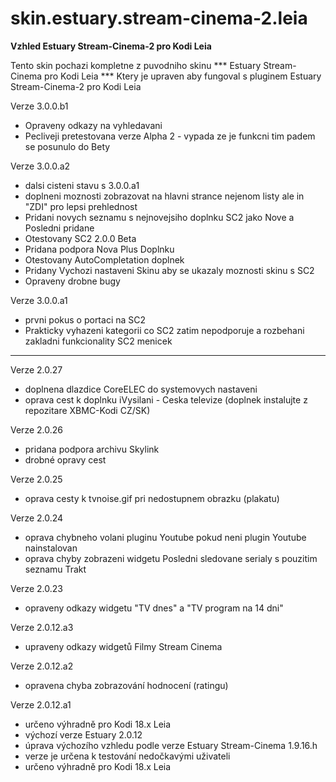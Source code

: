 # skin.estuary.stream-cinema-2.leia
**Vzhled Estuary Stream-Cinema-2 pro Kodi Leia**

Tento skin pochazi kompletne z puvodniho skinu *** Estuary Stream-Cinema pro Kodi Leia *** Ktery je upraven aby fungoval s pluginem 
 Estuary Stream-Cinema-2 pro Kodi Leia

Verze 3.0.0.b1
 * Opraveny odkazy na vyhledavani
 * Pecliveji pretestovana verze Alpha 2 - vypada ze je funkcni tim padem se posunulo do Bety

Verze 3.0.0.a2
* dalsi cisteni stavu s 3.0.0.a1
* doplneni moznosti zobrazovat na hlavni strance nejenom listy ale in "ZDI" pro lepsi prehlednost
* Pridani novych seznamu s nejnovejsiho doplnku SC2 jako Nove a Posledni pridane
* Otestovany SC2 2.0.0 Beta
* Pridana podpora Nova Plus Doplnku
* Otestovany AutoCompletation doplnek
* Pridany Vychozi nastaveni Skinu aby se ukazaly moznosti skinu s SC2
* Opraveny drobne bugy

Verze 3.0.0.a1
- prvni pokus o portaci na SC2
- Prakticky vyhazeni kategorii co SC2 zatim nepodporuje a rozbehani zakladni funkcionality SC2 menicek

*****************************************************************************************************

Verze 2.0.27
* doplnena dlazdice CoreELEC do systemovych nastaveni
* oprava cest k doplnku iVysilani - Ceska televize (doplnek instalujte z repozitare XBMC-Kodi CZ/SK)

Verze 2.0.26
* pridana podpora archivu Skylink
* drobné opravy cest

Verze 2.0.25
* oprava cesty k tvnoise.gif pri nedostupnem obrazku (plakatu)

Verze 2.0.24
* oprava chybneho volani pluginu Youtube pokud neni plugin Youtube nainstalovan
* oprava chyby zobrazeni widgetu Posledni sledovane serialy s pouzitim seznamu Trakt

Verze 2.0.23
* opraveny odkazy widgetu "TV dnes" a "TV program na 14 dni"

Verze 2.0.12.a3
* upraveny odkazy widgetů Filmy Stream Cinema

Verze 2.0.12.a2
* opravena chyba zobrazování hodnocení (ratingu)

Verze 2.0.12.a1
* určeno výhradně pro Kodi 18.x Leia
* výchozí verze Estuary 2.0.12
* úprava výchozího vzhledu podle verze Estuary Stream-Cinema 1.9.16.h
* verze je určena k testování nedočkavými uživateli
* určeno výhradně pro Kodi 18.x Leia
